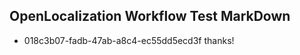 ## OpenLocalization Workflow Test MarkDown
* 018c3b07-fadb-47ab-a8c4-ec55dd5ecd3f thanks!

<!--HONumber=Aug16_HO3-->


